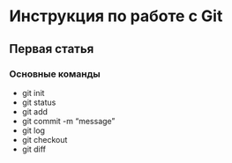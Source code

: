 # Инструкция  по работе с Git

## Первая статья

### Основные команды

* git init
* git status
* git add
* git commit -m “message”
* git log
* git checkout 
* git diff